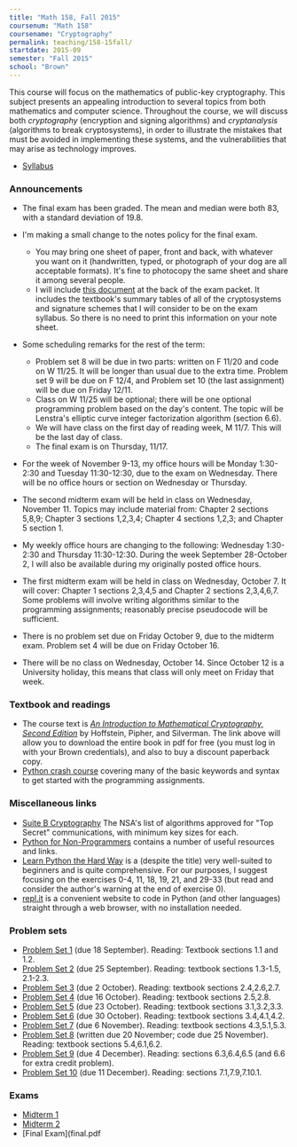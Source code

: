 ```yaml
---
title: "Math 158, Fall 2015"
coursenum: "Math 158"
coursename: "Cryptography"
permalink: teaching/158-15fall/
startdate: 2015-09
semester: "Fall 2015"
school: "Brown"
---
```


This course will focus on the mathematics of public-key cryptography. This subject presents an appealing introduction to several topics from both mathematics and computer science. Throughout the course, we will discuss both _cryptography_ (encryption and signing algorithms) and _cryptanalysis_ (algorithms to break cryptosystems), in order to illustrate the mistakes that must be avoided in implementing these systems, and the vulnerabilities that may arise as technology improves.

*   [Syllabus](syllabus.pdf)

### Announcements

*   The final exam has been graded. The mean and median were both 83, with a standard deviation of 19.8.
*   I'm making a small change to the notes policy for the final exam.
    
    *    You may bring one sheet of paper, front and back, with whatever you want on it (handwritten, typed, or photograph of your dog are all acceptable formats). It's fine to photocopy the same sheet and share it among several people.
    *    I will include [this document](summarytable.pdf) at the back of the exam packet. It includes the textbook's summary tables of all of the cryptosystems and signature schemes that I will consider to be on the exam syllabus. So there is no need to print this information on your note sheet.
    
    
    
*   Some scheduling remarks for the rest of the term:
    
    *    Problem set 8 will be due in two parts: written on F 11/20 and code on W 11/25. It will be longer than usual due to the extra time. Problem set 9 will be due on F 12/4, and Problem set 10 (the last assignment) will be due on Friday 12/11.
    *    Class on W 11/25 will be optional; there will be one optional programming problem based on the day's content. The topic will be Lenstra's elliptic curve integer factorization algorithm (section 6.6).
    *    We will have class on the first day of reading week, M 11/7. This will be the last day of class.
    *    The final exam is on Thursday, 11/17.
    
    
    
*   For the week of November 9-13, my office hours will be Monday 1:30-2:30 and Tuesday 11:30-12:30, due to the exam on Wednesday. There will be no office hours or section on Wednesday or Thursday.
*   The second midterm exam will be held in class on Wednesday, November 11. Topics may include material from: Chapter 2 sections 5,8,9; Chapter 3 sections 1,2,3,4; Chapter 4 sections 1,2,3; and Chapter 5 section 1.
*   My weekly office hours are changing to the following: Wednesday 1:30-2:30 and Thursday 11:30-12:30. During the week September 28-October 2, I will also be available during my originally posted office hours.
*   The first midterm exam will be held in class on Wednesday, October 7. It will cover: Chapter 1 sections 2,3,4,5 and Chapter 2 sections 2,3,4,6,7. Some problems will involve writing algorithms similar to the programming assignments; reasonably precise pseudocode will be sufficient.
*   There is no problem set due on Friday October 9, due to the midterm exam. Problem set 4 will be due on Friday October 16.
*   There will be no class on Wednesday, October 14. Since October 12 is a University holiday, this means that class will only meet on Friday that week.

### Textbook and readings

*   The course text is [_An Introduction to Mathematical Cryptography, Second Edition_](http://link.springer.com.revproxy.brown.edu/book/10.1007/978-1-4939-1711-2) by Hoffstein, Pipher, and Silverman. The link above will allow you to download the entire book in pdf for free (you must log in with your Brown credentials), and also to buy a discount paperback copy.
*   [Python crash course](crash.pdf) covering many of the basic keywords and syntax to get started with the programming assignments.

### Miscellaneous links

*   [Suite B Cryptography](https://www.nsa.gov/ia/programs/suiteb_cryptography/) The NSA's list of algorithms approved for "Top Secret" communications, with minimum key sizes for each.
*   [Python for Non-Programmers](https://wiki.python.org/moin/BeginnersGuide/NonProgrammers) contains a number of useful resources and links.
*   [Learn Python the Hard Way](http://learnpythonthehardway.org/book/) is a (despite the title) very well-suited to beginners and is quite comprehensive. For our purposes, I suggest focusing on the exercises 0-4, 11, 18, 19, 21, and 29-33 (but read and consider the author's warning at the end of exercise 0).
*   [repl.it](http://www.repl.it/languages/python/) is a convenient website to code in Python (and other languages) straight through a web browser, with no installation needed.

### Problem sets

*   [Problem Set 1](pset1.pdf) (due 18 September). Reading: Textbook sections 1.1 and 1.2.
*   [Problem Set 2](pset2.pdf) (due 25 September). Reading: textbook sections 1.3-1.5, 2.1-2.3.
*   [Problem Set 3](pset3.pdf) (due 2 October). Reading: textbook sections 2.4,2.6,2.7.
*   [Problem Set 4](pset4.pdf) (due 16 October). Reading: textbook sections 2.5,2.8.
*   [Problem Set 5](pset5.pdf) (due 23 October). Reading: textbook sections 3.1,3.2,3.3.
*   [Problem Set 6](pset6.pdf) (due 30 October). Reading: textbook sections 3.4,4.1,4.2.
*   [Problem Set 7](pset7.pdf) (due 6 November). Reading: textbook sections 4.3,5.1,5.3.
*   [Problem Set 8](pset8.pdf) (written due 20 November; code due 25 November). Reading: textbook sections 5.4,6.1,6.2.
*   [Problem Set 9](pset9.pdf) (due 4 December). Reading: sections 6.3,6.4,6.5 (and 6.6 for extra credit problem).
*   [Problem Set 10](pset10.pdf) (due 11 December). Reading: sections 7.1,7.9,7.10.1.

### Exams

*   [Midterm 1](midterm1.pdf)
*   [Midterm 2](midterm2.pdf)
*   [Final Exam](final.pdf
